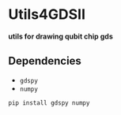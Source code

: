 # Utils4GDSII
**utils for drawing qubit chip gds**
## Dependencies
+ `gdspy`
+ `numpy`

```commandline
pip install gdspy numpy
```